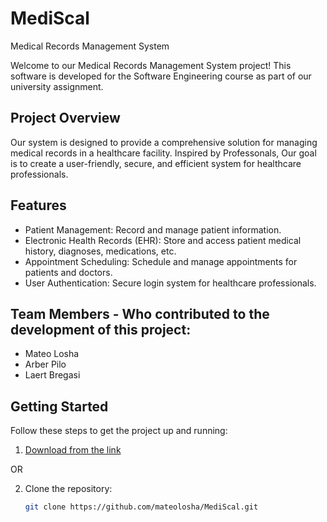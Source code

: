 # MediScal
Medical Records Management System

Welcome to our Medical Records Management System project! This software is developed for the Software Engineering course as part of our university assignment.

## Project Overview

Our system is designed to provide a comprehensive solution for managing medical records in a healthcare facility. Inspired by Professonals, Our goal is to create a user-friendly, secure, and efficient system for healthcare professionals.

## Features

- Patient Management: Record and manage patient information.
- Electronic Health Records (EHR): Store and access patient medical history, diagnoses, medications, etc.
- Appointment Scheduling: Schedule and manage appointments for patients and doctors.
- User Authentication: Secure login system for healthcare professionals.

## Team Members - Who contributed to the development of this project:

- Mateo Losha
- Arber Pilo
- Laert Bregasi

## Getting Started

Follow these steps to get the project up and running:


1. [Download from the link](https://we.tl/t-bhDIjlilec)

OR

2. Clone the repository:

   ```bash
   git clone https://github.com/mateolosha/MediScal.git
